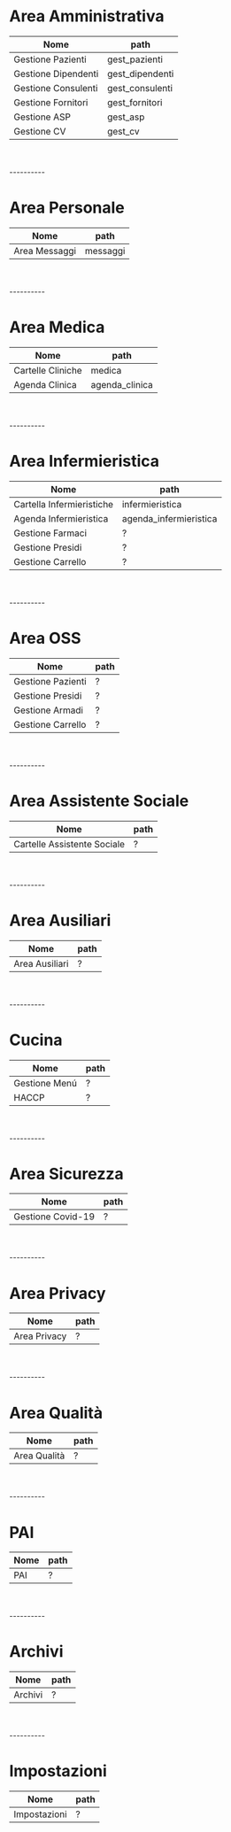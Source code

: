 # Area Amministrativa

| Nome                | path            |
| ------------------- | --------------- |
| Gestione Pazienti   | gest_pazienti   |
| Gestione Dipendenti | gest_dipendenti |
| Gestione Consulenti | gest_consulenti |
| Gestione Fornitori  | gest_fornitori  |
| Gestione ASP        | gest_asp        |
| Gestione CV         | gest_cv         |

<br>
<br>
----------

# Area Personale

| Nome          | path     |
| ------------- | -------- |
| Area Messaggi | messaggi |

<br>
<br>
----------

# Area Medica

| Nome              | path           |
| ----------------- | -------------- |
| Cartelle Cliniche | medica         |
| Agenda Clinica    | agenda_clinica |

<br>
<br>
----------

# Area Infermieristica

| Nome                      | path                   |
| ------------------------- | ---------------------- |
| Cartella Infermieristiche | infermieristica        |
| Agenda Infermieristica    | agenda_infermieristica |
| Gestione Farmaci          | ?                      |
| Gestione Presidi          | ?                      |
| Gestione Carrello          | ?                      |

<br>
<br>
----------

# Area OSS

| Nome              | path |
| ----------------- | ---- |
| Gestione Pazienti | ?    |
| Gestione Presidi  | ?    |
| Gestione Armadi   | ?    |
| Gestione Carrello | ?    |

<br>
<br>
----------

# Area Assistente Sociale

| Nome                        | path |
| --------------------------- | ---- |
| Cartelle Assistente Sociale | ?    |

<br>
<br>
----------

# Area Ausiliari

| Nome           | path |
| -------------- | ---- |
| Area Ausiliari | ?    |

<br>
<br>
----------

# Cucina

| Nome                 | path |
| -------------------- | ---- |
| Gestione Men&uacute; | ?    |
| HACCP                | ?    |

<br>
<br>
----------

# Area Sicurezza

| Nome              | path |
| ----------------- | ---- |
| Gestione Covid-19 | ?    |

<br>
<br>
----------

# Area Privacy

| Nome         | path |
| ------------ | ---- |
| Area Privacy | ?    |

<br>
<br>
----------

# Area Qualit&agrave;

| Nome                | path |
| ------------------- | ---- |
| Area Qualit&agrave; | ?    |

<br>
<br>
----------

# PAI

| Nome | path |
| ---- | ---- |
| PAI  | ?    |

<br>
<br>
----------

# Archivi

| Nome    | path |
| ------- | ---- |
| Archivi | ?    |

<br>
<br>
----------

# Impostazioni

| Nome         | path |
| ------------ | ---- |
| Impostazioni | ?    |
